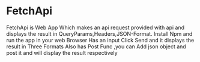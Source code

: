 # FetchApi
FetchApi is Web App Which makes an api request provided with api and displays the result in QueryParams,Headers,JSON-Format.
Install Npm and run the app in your web Browser
Has an input Click Send and it displays the result in Three Formats
Also has Post Func ,you can Add json object and post it and will display the result respectively
